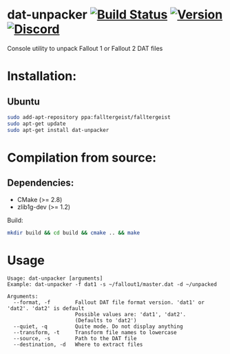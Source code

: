 dat-unpacker [![Build Status](https://travis-ci.org/falltergeist/dat-unpacker.svg?branch=develop)](https://travis-ci.org/falltergeist/dat-unpacker) [![Version](https://img.shields.io/github/release/falltergeist/dat-unpacker.svg)](https://github.com/falltergeist/dat-unpacker/releases/latest) [![Discord](https://img.shields.io/discord/401990446747877376.svg)](https://discord.gg/jxs6WRq)
===

Console utility to unpack Fallout 1 or Fallout 2 DAT files

Installation:
=============

Ubuntu
------

```bash
sudo add-apt-repository ppa:falltergeist/falltergeist
sudo apt-get update
sudo apt-get install dat-unpacker
```

Compilation from source:
============

Dependencies:
-------------

- CMake (>= 2.8)
- zlib1g-dev (>= 1.2)

Build:

```bash
mkdir build && cd build && cmake .. && make
```

Usage
===
```
Usage: dat-unpacker [arguments]
Example: dat-unpacker -f dat1 -s ~/fallout1/master.dat -d ~/unpacked

Arguments:
  --format, -f        Fallout DAT file format version. 'dat1' or 'dat2'. 'dat2' is default
                      Possible values are: 'dat1', 'dat2'.
                      (Defaults to 'dat2')
  --quiet, -q         Quite mode. Do not display anything
  --transform, -t     Transform file names to lowercase
  --source, -s        Path to the DAT file
  --destination, -d   Where to extract files
```
